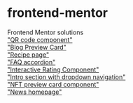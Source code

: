 # frontend-mentor
 Frontend Mentor solutions
<br>
<a href="https://bulhoesgabriel.github.io/frontend-mentor/qr-code-component/">"QR code component"</a>
<br>
<a href="https://bulhoesgabriel.github.io/frontend-mentor/blog-preview-card/">"Blog Preview Card"</a>
<br>
<a href="https://bulhoesgabriel.github.io/frontend-mentor/recipe-page/">"Recipe page"</a>
<br>
<a href="https://bulhoesgabriel.github.io/frontend-mentor/faq-accordion/">"FAQ accordion"</a>
<br>
<a href="https://bulhoesgabriel.github.io/frontend-mentor/interactive-rating-component/">"Interactive Rating Component"</a>
<br>
<a href="https://bulhoesgabriel.github.io/frontend-mentor/intro-section-with-dropdown-navigation/">"Intro section with dropdown navigation"</a>
<br>
<a href="https://bulhoesgabriel.github.io/frontend-mentor/nft-preview-card-component/">"NFT preview card component"</a>
<br>
<a href="https://bulhoesgabriel.github.io/frontend-mentor/news-homepage/">"News homepage"</a>

